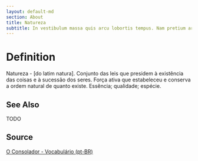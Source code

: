 ```yaml
---
layout: default-md
section: About
title: Natureza
subtitle: In vestibulum massa quis arcu lobortis tempus. Nam pretium arcu in odio vulputate luctus.
---
```


# Definition
Natureza - [do latim natura]. Conjunto das leis que presidem à existência das coisas e à sucessão dos seres. Força ativa que estabeleceu e conserva a ordem natural de quanto existe. Essência; qualidade; espécie.

## See Also
TODO

## Source
[O Consolador - Vocabulário (pt-BR)](http://www.oconsolador.com.br/linkfixo/vocabulario/principal.html)
